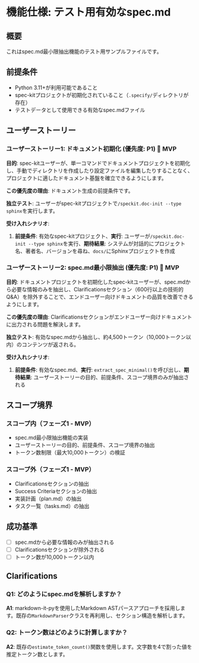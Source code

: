 # 機能仕様: テスト用有効なspec.md

## 概要

これはspec.md最小限抽出機能のテスト用サンプルファイルです。

## 前提条件

- Python 3.11+が利用可能であること
- spec-kitプロジェクトが初期化されていること（`.specify/`ディレクトリが存在）
- テストデータとして使用できる有効なspec.mdファイル

## ユーザーストーリー

### ユーザーストーリー1: ドキュメント初期化 (優先度: P1) 🎯 MVP

**目的**: spec-kitユーザーが、単一コマンドでドキュメントプロジェクトを初期化し、手動でディレクトリを作成したり設定ファイルを編集したりすることなく、プロジェクトに適したドキュメント基盤を確立できるようにします。

**この優先度の理由**: ドキュメント生成の前提条件です。

**独立テスト**: ユーザーがspec-kitプロジェクトで`/speckit.doc-init --type sphinx`を実行します。

**受け入れシナリオ**:

1. **前提条件**: 有効なspec-kitプロジェクト、**実行**: ユーザーが`/speckit.doc-init --type sphinx`を実行、**期待結果**: システムが対話的にプロジェクト名、著者名、バージョンを尋ね、`docs/`にSphinxプロジェクトを作成

### ユーザーストーリー2: spec.md最小限抽出 (優先度: P1) 🎯 MVP

**目的**: ドキュメントプロジェクトを初期化したspec-kitユーザーが、spec.mdから必要な情報のみを抽出し、Clarificationsセクション（600行以上の技術的Q&A）を除外することで、エンドユーザー向けドキュメントの品質を改善できるようにします。

**この優先度の理由**: Clarificationsセクションがエンドユーザー向けドキュメントに出力される問題を解決します。

**独立テスト**: 有効なspec.mdから抽出し、約4,500トークン（10,000トークン以内）のコンテンツが返される。

**受け入れシナリオ**:

1. **前提条件**: 有効なspec.md、**実行**: `extract_spec_minimal()`を呼び出し、**期待結果**: ユーザーストーリーの目的、前提条件、スコープ境界のみが抽出される

## スコープ境界

### スコープ内（フェーズ1 - MVP）

- spec.md最小限抽出機能の実装
- ユーザーストーリーの目的、前提条件、スコープ境界の抽出
- トークン数制限（最大10,000トークン）の検証

### スコープ外（フェーズ1 - MVP）

- Clarificationsセクションの抽出
- Success Criteriaセクションの抽出
- 実装計画（plan.md）の抽出
- タスク一覧（tasks.md）の抽出

## 成功基準

- [ ] spec.mdから必要な情報のみが抽出される
- [ ] Clarificationsセクションが除外される
- [ ] トークン数が10,000トークン以内

## Clarifications

### Q1: どのようにspec.mdを解析しますか？

**A1**: markdown-it-pyを使用したMarkdown ASTパースアプローチを採用します。既存の`MarkdownParser`クラスを再利用し、セクション構造を解析します。

### Q2: トークン数はどのように計算しますか？

**A2**: 既存の`estimate_token_count()`関数を使用します。文字数を4で割った値を推定トークン数とします。
